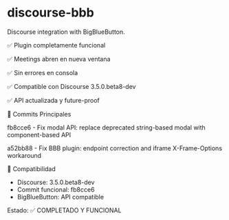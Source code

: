 # discourse-bbb

Discourse integration with BigBlueButton.

✅ Plugin completamente funcional  

✅ Meetings abren en nueva ventana  

✅ Sin errores en consola  

✅ Compatible con Discourse 3.5.0.beta8-dev

✅ API actualizada y future-proof


🎯 Commits Principales

fb8cce6 - Fix modal API: replace deprecated string-based modal with component-based API

a52bb88 - Fix BBB plugin: endpoint correction and iframe X-Frame-Options workaround

🔄 Compatibilidad
 - Discourse: 3.5.0.beta8-dev
 - Commit funcional: fb8cce6
 - BigBlueButton: API compatible

Estado: ✅ COMPLETADO Y FUNCIONAL
